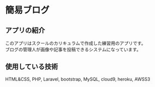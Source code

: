 # 簡易ブログ

## アプリの紹介
このアプリはスクールのカリキュラムで作成した練習用のアプリです。  
ブログの管理人が画像や記事を投稿できるシステムになっています。

## 使用している技術
HTML&CSS, PHP, Laravel, bootstrap, MySQL, cloud9, heroku, AWSS3

